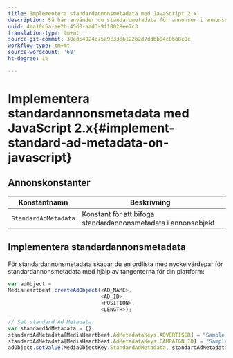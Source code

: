 ```yaml
---
title: Implementera standardannonsmetadata med JavaScript 2.x
description: Så här använder du standardmetadata för annonser i annonsspårning i en webbläsare med JavaScript 2.x-appar.
uuid: 4ea10c5a-ae2b-45d0-aad3-9f10028ee7c3
translation-type: tm+mt
source-git-commit: 30ed54924c75a9c33e6122b2d7ddbb84c06b8c0c
workflow-type: tm+mt
source-wordcount: '68'
ht-degree: 1%

---
```



# Implementera standardannonsmetadata med JavaScript 2.x{#implement-standard-ad-metadata-on-javascript}

## Annonskonstanter

| Konstantnamn | Beskrivning   |
|---|---|
| `StandardAdMetadata` | Konstant för att bifoga standardannonsmetadata i annonsobjekt |

## Implementera standardannonsmetadata

För standardannonsmetadata skapar du en ordlista med nyckelvärdepar för standardannonsmetadata med hjälp av tangenterna för din plattform:

```js
var adObject =  
MediaHeartbeat.createAdObject(<AD_NAME>,  
                              <AD_ID>,  
                              <POSITION>,  
                              <LENGTH>);

// Set standard Ad Metadata
var standardAdMetadata = {};
standardAdMetadata[MediaHeartbeat.AdMetadataKeys.ADVERTISER] = "Sample Advertiser";
standardAdMetadata[MediaHeartbeat.AdMetadataKeys.CAMPAIGN_ID] = "Sample Campaign";
adObject.setValue(MediaObjectKey.StandardAdMetadata, standardAdMetadata);
```
